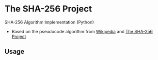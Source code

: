 # The SHA-256 Project
SHA-256 Algorithm Implementation (Python)
- Based on the pseudocode algorithm from [Wikipedia](https://en.wikipedia.org/wiki/SHA-2#Pseudocode) and [The SHA-256 Project](https://github.com/oconnor663/sha256_project)

## Usage
